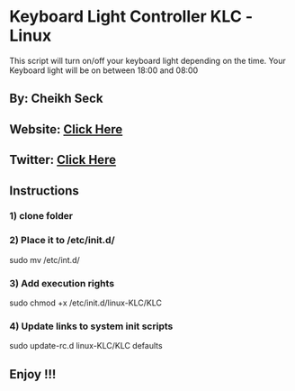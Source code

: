 # Keyboard Light Controller KLC -Linux
This script will turn on/off your keyboard light depending on the time. Your Keyboard light will be on between 18:00 and 08:00

## By: Cheikh Seck

## Website: [Click Here](kheuch.netlify.com)

## Twitter: [Click Here](https://twitter.com/c_kheuch_deh)


## Instructions

### 1) clone folder 

### 2) Place it to /etc/init.d/

sudo mv /etc/int.d/

### 3) Add execution rights

sudo chmod +x /etc/init.d/linux-KLC/KLC

### 4) Update links to system init scripts

sudo update-rc.d linux-KLC/KLC defaults

## Enjoy !!!


